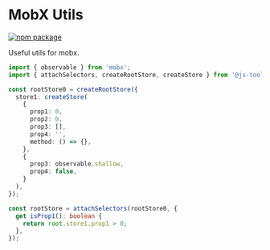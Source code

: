 # MobX Utils

[![npm package](https://img.shields.io/npm/v/@js-toolkit/mobx-utils.svg?style=flat-square)](https://www.npmjs.org/package/@js-toolkit/mobx-utils)

Useful utils for mobx.

```ts
import { observable } from 'mobx';
import { attachSelectors, createRootStore, createStore } from '@js-toolkit/mobx-utils/store/object';

const rootStore0 = createRootStore({
  store1: createStore(
    {
      prop1: 0,
      prop2: 0,
      prop3: [],
      prop4: '',
      method: () => {},
    },
    {
      prop3: observable.shallow,
      prop4: false,
    }
  ),
});

const rootStore = attachSelectors(rootStore0, {
  get isProp1(): boolean {
    return root.store1.prop1 > 0;
  },
});
```
